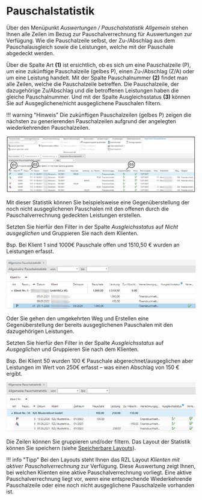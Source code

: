 # Pauschalstatistik

Über den Menüpunkt *Auswertungen / Pauschalstatistik Allgemein* stehen
Ihnen alle Zeilen im Bezug zur Pauschalverrechnung für Auswertungen zur
Verfügung. Wie die Pauschalzeile selbst, der Zu-/Abschlag aus dem
Pauschalausgleich sowie die Leistungen, welche mit der Pauschale
abgedeckt werden.

Über die Spalte Art **(1)** ist ersichtlich, ob es sich um eine
Pauschalzeile (P), um eine zukünftige Pauschalzeile (gelbes P), einen
Zu‑/Abschlag (Z/A) oder um eine Leistung handelt. Mit der Spalte
Pauschalnummer **(2)** findet man alle Zeilen, welche die Pauschalzeile
betreffen. Die Pauschalzeile, der dazugehörige Zu/Abschlag und die
betroffenen Leistungen haben die gleiche Pauschalnummer. Und mit der
Spalte Ausgleichsstatus **(3)** können Sie auf Ausgeglichene/nicht
ausgeglichene Pauschalen filtern.

!!! warning "Hinweis"
    Die zukünftigen Pauschalzeilen (gelbes P) zeigen die nächsten zu
    generierenden Pauschalzeilen aufgrund der angelegten wiederkehrenden
    Pauschalzeilen.


![](<img/image301.png>)

Mit dieser Statistik können Sie beispielsweise eine Gegenüberstellung
der noch nicht ausgeglichenen Pauschalen mit den offenen durch die
Pauschalverrechnung gedeckten Leistungen erstellen.

Setzten Sie hierfür den Filter in der Spalte *Ausgleichsstatus* auf
*Nicht ausgeglichen* und Gruppieren Sie nach dem Klienten.

Bsp. Bei Klient 1 sind 1000€ Pauschale offen und 1510,50 € wurden an
Leistungen erfasst.


![](<img/image302.png>)

Oder Sie gehen den umgekehrten Weg und Erstellen eine Gegenüberstellung
der bereits ausgeglichenen Pauschalen mit den dazugehörigen Leistungen.

Setzten Sie hierfür den Filter in der Spalte *Ausgleichsstatus* auf
*Ausgeglichen* und Gruppieren Sie nach dem Klienten.

Bsp. Bei Klient 50 wurden 100 € Pauschale abgerechnet/ausgeglichen aber
Leistungen im Wert von 250€ erfasst – was einen Abschlag von 150 €
ergibt.


![](<img/image303.png>)

Die Zeilen können Sie gruppieren und/oder filtern. Das Layout der
Statistik können Sie speichern (siehe [Speicherbare Layouts](/HONNext/Auswertungen/Speicherbare%20Layouts)).

!!! info "Tipp"
    Bei den Layouts steht Ihnen das RZL Layout *Klienten mit aktiver
    Pauschalverrechnung* zur Verfügung. Diese Auswertung zeigt Ihnen, bei
    welchen Klienten eine aktive Pauschalverrechnung vorliegt. Eine aktive
    Pauschalverrechnung liegt vor, wenn eine entsprechende Wiederkehrende
    Pauschalzeile oder eine noch nicht ausgeglichene Pauschalzeile vorhanden
    ist.